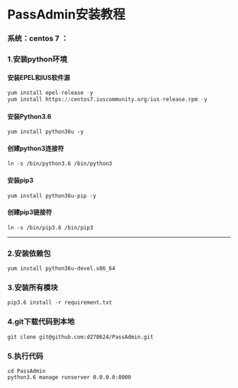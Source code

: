 # PassAdmin安装教程
### 系统：centos 7 ：

### 1.安装python环境

#### 安装EPEL和IUS软件源

```python
yum install epel-release -y
yum install https://centos7.iuscommunity.org/ius-release.rpm -y
```

####  安装Python3.6
`yum install python36u -y`

####  创建python3连接符
`ln -s /bin/python3.6 /bin/python3`

####  安装pip3
`yum install python36u-pip -y`

####  创建pip3链接符
`ln -s /bin/pip3.6 /bin/pip3`

---
###  2.安装依赖包
`yum install python36u-devel.x86_64`

###  3.安装所有模块

`pip3.6 install -r requirement.txt`

###  4.git下载代码到本地
`git clone git@github.com:d270624/PassAdmin.git`

###  5.执行代码
```
cd PassAdmin
python3.6 manage runserver 0.0.0.0:8000
```
